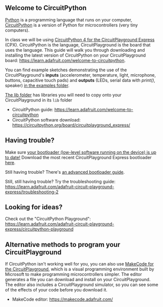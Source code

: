 ## Welcome to CircuitPython

[Python](https://python.org) is a programming language that runs on your computer, [CircuitPython](https://learn.adafruit.com/welcome-to-circuitpython) is a version of Python for microcontrollers (very tiny computers).

In class we will be using [CircuitPython 4 for the CircuitPlayground Express](https://circuitpython.org/board/circuitplayground_express/) (CPX). CircuitPython is the language, CircuitPlayground is the board that uses the language. This guide will walk you through downloading and installing the latest version of CircuitPython on your CircuitPlayground board: https://learn.adafruit.com/welcome-to-circuitpython.

You can find example sketches demonstrating the use of the CircuitPlayground's **inputs** (accelerometer, temperature, light, microphone, buttons, capacitive touch pads) and **outputs** (LEDs, serial data with _print()_, speaker) [in the examples folder](./examples).

[The lib folder](./lib) has libraries you will need to copy onto your CircuitPlayground in its `lib` folder

- CircuitPython guide: https://learn.adafruit.com/welcome-to-circuitpython
- CircuitPython software download: https://circuitpython.org/board/circuitplayground_express/

## Having trouble?

Make sure [your bootloader (low-level software running on the device) is up to date!](https://learn.adafruit.com/adafruit-circuit-playground-express/updating-the-bootloader) Download the most recent CircuitPlayground Express bootloader [here](https://circuitpython.org/board/circuitplayground_express/).

Still having trouble? There's [an advanced bootloader guide](https://learn.adafruit.com/adafruit-circuit-playground-express/adafruit2-uf2-bootloader-details#updating-the-bootloader-46-33).

Still, still having trouble? Try the troubleshooting guide: https://learn.adafruit.com/adafruit-circuit-playground-express/troubleshooting-2

## Looking for ideas?

Check out the "CircuitPython Playground": https://learn.adafruit.com/adafruit-circuit-playground-express/circuitpython-playground

## Alternative methods to program your CircuitPlayground

If CircuitPython isn't working well for you, you can also use [MakeCode for the CircuitPlayground](https://makecode.adafruit.com/), which is a visual programming environment built by Microsoft to make programming microcontrollers simpler. The editor generates a file you can download and install on your CircuitPlayground. The editor also includes a CircuitPlayground simulator, so you can see some of the effects of your code before you download it.

- MakeCode editor: https://makecode.adafruit.com/
